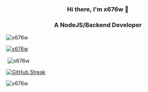 <h3 align="center">Hi there, I'm x676w 👋</h3>

<h3 align="center">A NodeJS/Backend Developer</h3>

<p align="left"> <img src="https://komarev.com/ghpvc/?username=x676w&label=Profile%20views&color=000000&style=flat" alt="x676w" /> </p>

<p align="left"> <a href="https://github.com/ryo-ma/github-profile-trophy"><img src="https://github-profile-trophy.vercel.app/?username=x676w&theme=darkhub" alt="x676w" /></a> </p>

<p>&nbsp;<img align="center" src="https://github-readme-stats.vercel.app/api?username=x676w&show_icons=true&locale=en&theme=dark" alt="x676w" /></p>

[![GitHub Streak](https://github-readme-streak-stats.herokuapp.com?user=x676w&theme=dark&hide_border=true&short_numbers=true&mode=weekly&exclude_days=Mon)](https://git.io/streak-stats)

<p><img align="left" src="https://github-readme-stats.vercel.app/api/top-langs/?username=x676w&theme=dark" alt="x676w" /></p>
